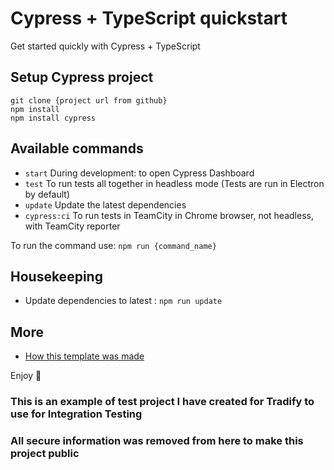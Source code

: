 # Cypress + TypeScript quickstart
Get started quickly with Cypress + TypeScript

## Setup Cypress project

```
git clone {project url from github}
npm install
npm install cypress
```

## Available commands 

* `start` During development: to open Cypress Dashboard 
*  `test` To run tests all together in headless mode (Tests are run in Electron by default)
*  `update` Update the latest dependencies
*  `cypress:ci` To run tests in TeamCity in Chrome browser, not headless, with TeamCity reporter

To run the command use:  `npm run {command_name}`

## Housekeeping
* Update dependencies to latest : `npm run update`

## More
* [How this template was made](https://basarat.gitbooks.io/typescript/docs/testing/cypress.html)

Enjoy 🌹

### This is an example of test project I have created for Tradify to use for Integration Testing
### All secure information was removed from here to make this project public
